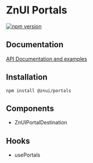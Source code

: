 # ZnUI Portals
[![npm version](https://buttons.fury.io/js/@znui%2Fportals.svg)](https://buttons.fury.io/js/@znui%2Fportals)

## Documentation
[API Documentation and examples](https://ui.zation.ru/)

## Installation

```
npm install @znui/portals
```

## Components

- ZnUIPortalDestination

## Hooks

- usePortals

